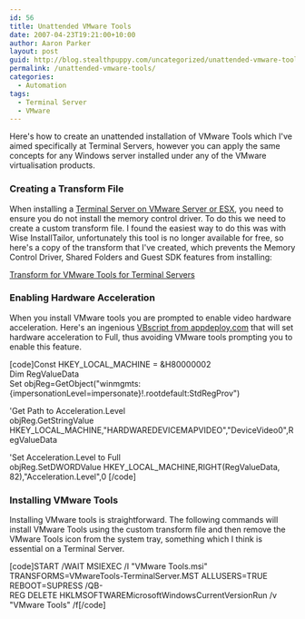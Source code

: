```yaml
---
id: 56
title: Unattended VMware Tools
date: 2007-04-23T19:21:00+10:00
author: Aaron Parker
layout: post
guid: http://blog.stealthpuppy.com/uncategorized/unattended-vmware-tools
permalink: /unattended-vmware-tools/
categories:
  - Automation
tags:
  - Terminal Server
  - VMware
---
```

Here's how to create an unattended installation of VMware Tools which I've aimed specifically at Terminal Servers, however you can apply the same concepts for any Windows server installed under any of the VMware virtualisation products.

### Creating a Transform File

When installing a [Terminal Server on VMware Server or ESX](http://virtrix.blogspot.com/2007/03/vmware-best-practices-for-deploying.html), you need to ensure you do not install the memory control driver. To do this we need to create a custom transform file. I found the easiest way to do this was with Wise InstallTailor, unfortunately this tool is no longer available for free, so here's a copy of the transform that I've created, which prevents the Memory Control Driver, Shared Folders and Guest SDK features from installing:

[Transform for VMware Tools for Terminal Servers](http://stealthpuppy.com/wp-content/uploads/2007/04/VMwareTools-TerminalServer.mst)

### Enabling Hardware Acceleration

When you install VMware tools you are prompted to enable video hardware acceleration. Here's an ingenious [VBscript from appdeploy.com](http://www.appdeploy.com/packages/detail.asp?id=669) that will set hardware acceleration to Full, thus avoiding VMware tools prompting you to enable this feature.

[code]Const HKEY\_LOCAL\_MACHINE = &H80000002  
Dim RegValueData  
Set objReg=GetObject("winmgmts:{impersonationLevel=impersonate}!\.rootdefault:StdRegProv")

'Get Path to Acceleration.Level  
objReg.GetStringValue HKEY\_LOCAL\_MACHINE,"HARDWAREDEVICEMAPVIDEO","DeviceVideo0",RegValueData

'Set Acceleration.Level to Full  
objReg.SetDWORDValue HKEY\_LOCAL\_MACHINE,RIGHT(RegValueData, 82),"Acceleration.Level",0 [/code]

### Installing VMware Tools

Installing VMware tools is straightforward. The following commands will install VMware Tools using the custom transform file and then remove the VMware Tools icon from the system tray, something which I think is essential on a Terminal Server.

[code]START /WAIT MSIEXEC /I "VMware Tools.msi" TRANSFORMS=VMwareTools-TerminalServer.MST ALLUSERS=TRUE REBOOT=SUPRESS /QB-  
REG DELETE HKLMSOFTWAREMicrosoftWindowsCurrentVersionRun /v "VMware Tools" /f[/code]